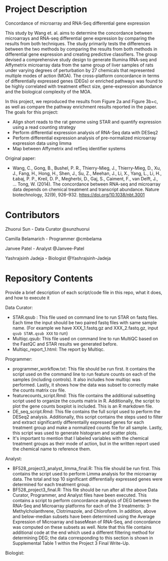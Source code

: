 # Project Description

Concordance of microarray and RNA-Seq differential gene expression

This study by Wang et. al. aims to determine the concordance between microarrays and RNA-seq differential gene expression by comparing the results from both techniques. The study primarily tests the differences between the two methods by comparing the results from both methods in differential gene expression and creating predictive classifiers. The group devised a comprehensive study design to generate Illumina RNA-seq and Affymetrix microarray data from the same group of liver samples of rats under varying degrees of perturbation by 27 chemicals that represented multiple modes of action (MOA). The cross-platform concordance in terms of differentially expressed genes (DEGs) or enriched pathways was found to be highly correlated with treatment effect size, gene-expression abundance and the biological complexity of the MOA.

In this project, we reproduced the results from Figure 2a and Figure 3b+c, as well as compare the pathway enrichment results reported in the paper. The goals for this project:
 - Align short reads to the rat genome using STAR and quantify expression using a read counting strategy
 - Perform differential expression analysis of RNA-Seq data with DESeq2
 - Perform differential expression analysis of pre-normalized microarray expression data using limma
 - Map between Affymetrix and refSeq identifier systems

Original paper:
 - Wang, C., Gong, B., Bushel, P. R., Thierry-Mieg, J., Thierry-Mieg, D., Xu, J., Fang, H., Hong, H., Shen, J., Su, Z., Meehan, J., Li, X., Yang, L., Li, H., Łabaj, P. P., Kreil, D. P., Megherbi, D., Gaj, S., Caiment, F., van Delft, J., … Tong, W. (2014). The concordance between RNA-seq and microarray data depends on chemical treatment and transcript abundance. Nature biotechnology, 32(9), 926–932. https://doi.org/10.1038/nbt.3001

# Contributors

Zhuorui Sun - Data Curator @sunzhuorui

Camilla Belamarich - Programmer @cmbelama

Janvee Patel - Analyst @Janvee-Patel

Yashrajsinh Jadeja - Biologist @Yashrajsinh-Jadeja

# Repository Contents

Provide a brief description of each script/code file in this repo, what it does, and how to execute it

Data Curator:

  - STAR.qsub : This file used on command line to run STAR on fastq files. Each time the input should be two paired fastq files with same sample name. (For example we have XXX_1.fastq.gz and XXX_2.fastq.gz, input ```qsub STAR.qsub XXX``` to run)
  - Multiqc.qsub: This file used on command line to run MultiQC based on the FastQC and STAR results we generated before.
  - Multiqc_report_1.html: The report by Multiqc.
  
Programmer:

  - programmer_workflow.txt: This file should be run first. It contains the script used on the command line to run feature counts on each of the samples (including controls). It also includes how multiqc was performed. Lastly, it shows how the data was subset to correctly make the counts matrix csv file.
  - featurecounts_script.Rmd: This file contains the additional subsetting script used to organize the counts matrix in R. Additionally, the script to plot the gene counts boxplot is included. This is an R markdown file.
 - DE_seq_script.Rmd: This file contains the full script used to perform the DESeq2 analysis. Additionally, this script contains the steps used to filter and extract significantly differentailly expressed genes for each treatment group and make a normalized counts file for all sample. Lastly, this script was used to generate histogram and scatter plots. 
  - It's important to mention that I labeled variables with the chemical treatment groups as their mode of action, but in the written report used the chemical name to reference them.

Analyst:

  - BF528_project3_analyst_limma_final.R: This file should be run first. This contains the script used to perform Limma analysis for the microarray data. The total and top 10 significant differentially expressed genes were determined for each treatment group. 
  - BF528_project3_final.R: This file should be run after all the above Data Curator, Programmer, and Analyst files have been executed. This contains a script to perform concordance analysis of DEG between the RNA-Seq and Microarray platforms for each of the 3 treatments: 3-Methylcholanthrene, Clotrimazole, and Chloroform. In addition, above and below-median subsets have been determined using the Average Expression of Microarray and baseMean of RNA-Seq, and concordance was computed on these subsets as well. Note that this file contains additional code at the end which used a different filtering method for determining DEG; the data corresponding to this section is shown in Supplemental Table 1 within the Project 3 Final Write-Up.  

Biologist:
